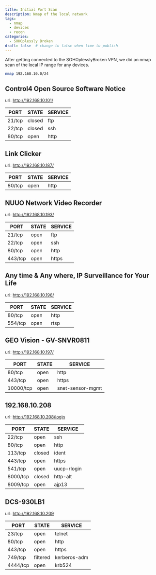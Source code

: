 ```yaml
---
title: Initial Port Scan
description: Nmap of the local network
tags:
  - nmap
  - devices
  - recon
categories:
  - SOHOplessly Broken
draft: false  # change to false when time to publish
---
```


After getting connected to the SOHOplesslyBroken VPN, we did an nmap scan of the local IP range for any devices.

```bash
nmap 192.168.10.0/24
```

## Control4 Open Source Software Notice

url: http://192.168.10.101/

PORT | STATE | SERVICE
--- | --- | ---
21/tcp | closed | ftp
22/tcp |closed | ssh
80/tcp | open | http


## Link Clicker

url: http://192.168.10.187/

PORT | STATE | SERVICE
--- | --- | ---
80/tcp | open | http


## NUUO Network Video Recorder

url: http://192.168.10.193/

PORT | STATE | SERVICE
--- | --- | ---
21/tcp | open | ftp
22/tcp | open | ssh
80/tcp | open | http
443/tcp | open | https


## Any time & Any where, IP Surveillance for Your Life

url: http://192.168.10.196/

PORT | STATE | SERVICE
--- | --- | ---
80/tcp | open | http
554/tcp | open | rtsp

## GEO Vision - GV-SNVR0811

url: http://192.168.10.197/

PORT | STATE | SERVICE
--- | --- | ---
80/tcp | open | http
443/tcp | open | https
10000/tcp | open | snet-sensor-mgmt


## 192.168.10.208

url: http://192.168.10.208/login

PORT | STATE | SERVICE
--- | --- | ---
22/tcp | open | ssh
80/tcp | open | http
113/tcp | closed | ident
443/tcp | open | https
541/tcp | open | uucp-rlogin
8000/tcp | closed | http-alt
8009/tcp | open | ajp13

## DCS-930LB1

url: http://192.168.10.209

PORT | STATE | SERVICE
--- | --- | ---
23/tcp | open | telnet
80/tcp | open | http
443/tcp | open | https
749/tcp | filtered | kerberos-adm
4444/tcp | open | krb524
